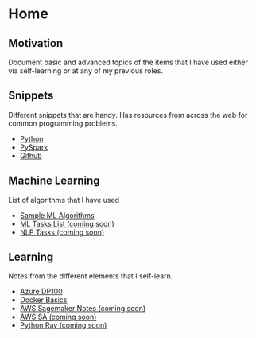 # Home

## Motivation
Document basic and advanced topics of the items that I have used either via self-learning or at any of my previous roles.

## Snippets
Different snippets that are handy. Has resources from across the web for common programming problems.

* [Python](./guide/snippets/python.md)
* [PySpark](./guide/snippets/pyspark.md)
* [Github](./guide/snippets/github.md)

## Machine Learning
List of algorithms that I have used
* [Sample ML Algorithms](./guide/algos/MLlist.md)
* [ML Tasks List (coming soon)]()
* [NLP Tasks (coming soon)]()

## Learning
Notes from the different elements that I self-learn.

* [Azure DP100](./guide/azure/dp100_module1.md)
* [Docker Basics](./guide/containers/docker.md)
* [AWS Sagemaker Notes (coming soon)]()
* [AWS SA (coming soon)]()
* [Python Ray (coming soon)]()
